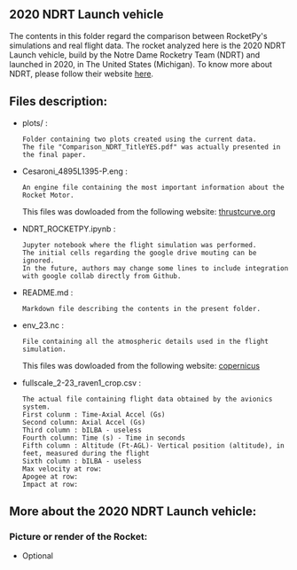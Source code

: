 ## 2020 NDRT Launch vehicle
The contents in this folder regard the comparison between RocketPy's simulations and real flight data.
The rocket analyzed here is the 2020 NDRT Launch vehicle, build by the Notre Dame Rocketry Team (NDRT) and launched in 2020, in The United States (Michigan). 
To know more about NDRT, please follow their website [here](https://ndrocketry.weebly.com/).

## Files description:
- plots/ :
    
      Folder containing two plots created using the current data. 
      The file "Comparison_NDRT_TitleYES.pdf" was actually presented in the final paper.
      
- Cesaroni_4895L1395-P.eng :
    
      An engine file containing the most important information about the Rocket Motor.
     This files was dowloaded from the following website: [thrustcurve.org](https://www.thrustcurve.org/motors/Cesaroni/4895L1395-P/)
    
- NDRT_ROCKETPY.ipynb : 

      Jupyter notebook where the flight simulation was performed.
      The initial cells regarding the google drive mouting can be ignored.
      In the future, authors may change some lines to include integration with google collab directly from Github.
      
- README.md :
    
      Markdown file describing the contents in the present folder.
      
- env_23.nc :

      File containing all the atmospheric details used in the flight simulation.
     This files was dowloaded from the following website: [copernicus](https://cds.climate.copernicus.eu/cdsapp#!/dataset/reanalysis-era5-pressure-levels?tab=form)
      
- fullscale_2-23_raven1_crop.csv :

      The actual file containing flight data obtained by the avionics system.
      First colunm : Time-Axial Accel (Gs)	
      Second column: Axial Accel (Gs)	
      Third column : bILBA - useless
      Fourth column: Time (s) - Time in seconds
      Fifth column : Altitude (Ft-AGL)- Vertical position (altitude), in feet, measured during the flight
      Sixth column : bILBA - useless
      Max velocity at row: 
      Apogee at row: 
      Impact at row:     

## More about the 2020 NDRT Launch vehicle:


### Picture or render of the Rocket:
- Optional
